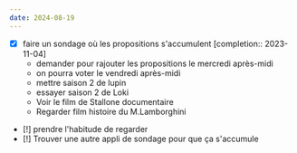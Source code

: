 ```yaml
---
date: 2024-08-19
---
```

- [x] faire un sondage où les propositions s'accumulent  [completion:: 2023-11-04]
	-  demander pour rajouter les propositions le mercredi après-midi
	-  on pourra voter le vendredi après-midi
	-  mettre saison 2 de lupin
	-  essayer saison 2 de Loki
	-  Voir le film de Stallone documentaire
	-  Regarder film histoire du M.Lamborghini

- [!] prendre l'habitude de regarder 
- [!] Trouver une autre appli de sondage pour que ça s'accumule